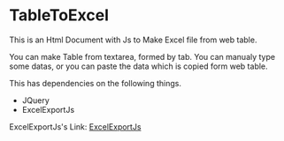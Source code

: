 # TableToExcel
This is an Html Document with Js to Make Excel file from web table.

You can make Table from textarea, formed by tab.
You can manualy type some datas, or you can paste the data which is copied form web table.

This has dependencies on the following things.
- JQuery
- ExcelExportJs

ExcelExportJs's Link: [ExcelExportJs](https://github.com/tarunbatta/ExcelExportJs.git)
